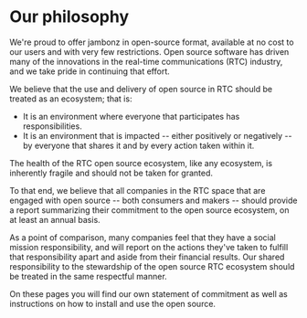 # Our philosophy

We're proud to offer jambonz in open-source format, available at no cost to our users and with very few restrictions.  Open source software has driven many of the innovations in the real-time communications (RTC) industry, and we take pride in continuing that effort.

We believe that the use and delivery of open source in RTC should be treated as an ecosystem; that is:
- It is an environment where everyone that participates has responsibilities.
- It is an environment that is impacted -- either positively or negatively -- by everyone that shares it and by every action taken within it.

The health of the RTC open source ecosystem, like any ecosystem, is inherently fragile and should not be taken for granted. 

To that end, we believe that all companies in the RTC space that are engaged with open source -- both consumers and makers -- should provide a report summarizing their commitment to the open source ecosystem, on at least an annual basis.  

As a point of comparison, many companies feel that they have a social mission responsibility, and will report  on the actions they've taken to fulfill that responsibility apart and aside from their financial results. Our shared responsibility to the stewardship of the open source RTC ecosystem should be treated in the same respectful manner.

On these pages you will find our own statement of commitment as well as instructions on how to install and use the open source.




